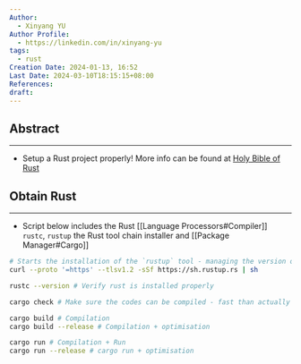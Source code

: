 ```yaml
---
Author:
  - Xinyang YU
Author Profile:
  - https://linkedin.com/in/xinyang-yu
tags:
  - rust
Creation Date: 2024-01-13, 16:52
Last Date: 2024-03-10T18:15:15+08:00
References: 
draft: 
---
```

## Abstract
----
- Setup a Rust project properly! More info can be found at [Holy Bible of Rust](https://rust-book.cs.brown.edu/foreword.html)

## Obtain Rust
---
- Script below includes the Rust [[Language Processors#Compiler]] `rustc`, `rustup` the Rust tool chain installer and [[Package Manager#Cargo]]
```bash
# Starts the installation of the `rustup` tool - managing the version of Rust, which installs the latest stable version of Rust
curl --proto '=https' --tlsv1.2 -sSf https://sh.rustup.rs | sh

rustc --version # Verify rust is installed properly
```

```bash title="Cargo Cheatsheet"
cargo check # Make sure the codes can be compiled - fast than actually compiling

cargo build # Compilation
cargo build --release # Compilation + optimisation

cargo run # Compilation + Run
cargo run --release # cargo run + optimisation
```